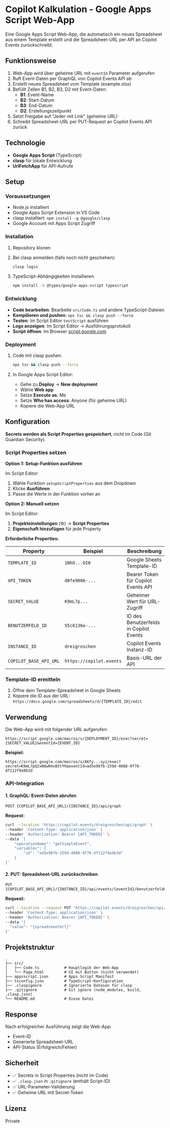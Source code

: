 # Copilot Kalkulation - Google Apps Script Web-App

Eine Google Apps Script Web-App, die automatisch ein neues Spreadsheet aus einem Template erstellt und die Spreadsheet-URL per API an Copilot Events zurückschreibt.

## Funktionsweise

1. Web-App wird über geheime URL mit `eventId` Parameter aufgerufen
2. Ruft Event-Daten per GraphQL von Copilot Events API ab
3. Erstellt neues Spreadsheet vom Template (example.xlsx)
4. Befüllt Zellen B1, B2, B3, D2 mit Event-Daten:
   - **B1**: Event-Name
   - **B2**: Start-Datum
   - **B3**: End-Datum
   - **D2**: Erstellungszeitpunkt
5. Setzt Freigabe auf "Jeder mit Link" (geheime URL)
6. Schreibt Spreadsheet-URL per PUT-Request an Copilot Events API zurück

## Technologie

- **Google Apps Script** (TypeScript)
- **clasp** für lokale Entwicklung
- **UrlFetchApp** für API-Aufrufe

## Setup

### Voraussetzungen

- Node.js installiert
- Google Apps Script Extension in VS Code
- clasp installiert: `npm install -g @google/clasp`
- Google Account mit Apps Script Zugriff

### Installation

1. Repository klonen
2. Bei clasp anmelden (falls noch nicht geschehen):
   ```bash
   clasp login
   ```

3. TypeScript-Abhängigkeiten installieren:
   ```bash
   npm install -D @types/google-apps-script typescript
   ```

### Entwicklung

- **Code bearbeiten**: Bearbeite `src/Code.ts` und andere TypeScript-Dateien
- **Kompilieren und pushen**: `npx tsc && clasp push --force`
- **Testen**: Im Script Editor `testScript` ausführen
- **Logs anzeigen**: Im Script Editor → Ausführungsprotokoll
- **Script öffnen**: Im Browser [script.google.com](https://script.google.com)

### Deployment

1. Code mit clasp pushen:
   ```bash
   npx tsc && clasp push --force
   ```

2. In Google Apps Script Editor:
   - Gehe zu **Deploy** → **New deployment**
   - Wähle **Web app**
   - Setze **Execute as**: Me
   - Setze **Who has access**: Anyone (für geheime URL)
   - Kopiere die Web-App URL

## Konfiguration

**Secrets werden als Script Properties gespeichert**, nicht im Code (Git Guardian Security).

### Script Properties setzen

**Option 1: Setup-Funktion ausführen**

Im Script Editor:
1. Wähle Funktion `setupScriptProperties` aus dem Dropdown
2. Klicke **Ausführen**
3. Passe die Werte in der Funktion vorher an

**Option 2: Manuell setzen**

Im Script Editor:
1. **Projekteinstellungen** (⚙️) → **Script Properties**
2. **Eigenschaft hinzufügen** für jede Property

**Erforderliche Properties:**

| Property | Beispiel | Beschreibung |
|----------|----------|--------------|
| `TEMPLATE_ID` | `1NhO...OI0` | Google Sheets Template-ID |
| `API_TOKEN` | `d0fe9006-...` | Bearer Token für Copilot Events API |
| `SECRET_VALUE` | `K9mL7p...` | Geheimer Wert für URL-Zugriff |
| `BENUTZERFELD_ID` | `55c6136e-...` | ID des Benutzerfelds in Copilot Events |
| `INSTANCE_ID` | `dreigroschen` | Copilot Events Instanz-ID |
| `COPILOT_BASE_API_URL` | `https://copilot.events` | Basis-URL der API |

### Template-ID ermitteln
1. Öffne dein Template-Spreadsheet in Google Sheets
2. Kopiere die ID aus der URL: `https://docs.google.com/spreadsheets/d/{TEMPLATE_ID}/edit`

## Verwendung

Die Web-App wird mit folgender URL aufgerufen:

```
https://script.google.com/macros/s/{DEPLOYMENT_ID}/exec?secret={SECRET_VALUE}&eventId={EVENT_ID}
```

**Beispiel:**
```
https://script.google.com/macros/s/AKfy...xyz/exec?secret=K9mL7pQ2xN8wR4vB5tYh&eventId=ad5e98fb-259d-4088-9f78-df112f9a9b3d
```

### API-Integration

#### 1. GraphQL: Event-Daten abrufen

```
POST {COPILOT_BASE_API_URL}/{INSTANCE_ID}/api/graph
```

**Request:**
```bash
curl --location 'https://copilot.events/dreigroschen/api/graph' \
--header 'Content-Type: application/json' \
--header 'Authorization: Bearer {API_TOKEN}' \
--data '{
    "operationName": "getSimpleEvent",
    "variables": {
        "id": "ad5e98fb-259d-4088-9f78-df112f9a9b3d"
    }
}'
```

#### 2. PUT: Spreadsheet-URL zurückschreiben

```
PUT {COPILOT_BASE_API_URL}/{INSTANCE_ID}/api/events/{eventId}/benutzerfelder/{BENUTZERFELD_ID}
```

**Request:**
```bash
curl --location --request PUT 'https://copilot.events/dreigroschen/api/events/{eventId}/benutzerfelder/55c6136e-29c9-4df8-977e-80da350bee09' \
--header 'Content-Type: application/json' \
--header 'Authorization: Bearer {API_TOKEN}' \
--data '{
  "value": "{spreadsheetUrl}"
}'
```

## Projektstruktur

```
.
├── src/
│   ├── Code.ts           # Hauptlogik der Web-App
│   └── Page.html         # UI mit Button (nicht verwendet)
├── appsscript.json       # Apps Script Manifest
├── tsconfig.json         # TypeScript-Konfiguration
├── .claspignore          # Ignorierte Dateien für clasp
├── .gitignore            # Git ignore (node_modules, build, .clasp.json)
└── README.md             # Diese Datei
```

## Response

Nach erfolgreicher Ausführung zeigt die Web-App:
- Event-ID
- Generierte Spreadsheet-URL
- API-Status (Erfolgreich/Fehler)

## Sicherheit

- ✅ Secrets in Script Properties (nicht im Code)
- ✅ `.clasp.json` in `.gitignore` (enthält Script-ID)
- ✅ URL-Parameter-Validierung
- ✅ Geheime URL mit Secret-Token

## Lizenz

Private
